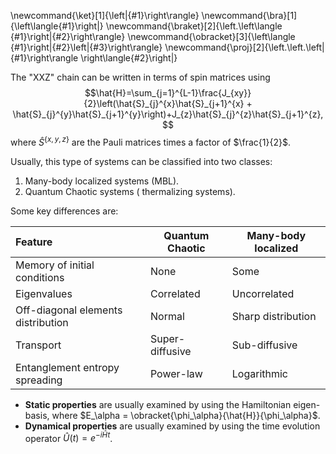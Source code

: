 \newcommand{\ket}[1]{\left|{#1}\right\rangle}
\newcommand{\bra}[1]{\left\langle{#1}\right|}
\newcommand{\braket}[2]{\left.\left\langle {#1}\right|{#2}\right\rangle}
\newcommand{\obracket}[3]{\left\langle {#1}\right|{#2}\left|{#3}\right\rangle}
\newcommand{\proj}[2]{\left.\left.\left|{#1}\right\rangle \right\langle{#2}\right|}

The "XXZ" chain can be written in terms of spin matrices using
$$\hat{H}=\sum_{j=1}^{L-1}\frac{J_{xy}}{2}\left(\hat{S}_{j}^{x}\hat{S}_{j+1}^{x} + \hat{S}_{j}^{y}\hat{S}_{j+1}^{y}\right)+J_{z}\hat{S}_{j}^{z}\hat{S}_{j+1}^{z},$$
where $\hat{S}^{\{x,y,z\}}$ are the Pauli matrices times a factor of $\frac{1}{2}$.

Usually, this type of systems can be classified into two classes:

1. Many-body localized systems (MBL).
2. Quantum Chaotic systems ( thermalizing systems).

Some key differences are:

Feature | Quantum Chaotic   | Many-body localized |
| :----------- | ----------- | ----------- |
Memory of initial conditions | None   | Some |
Eigenvalues | Correlated  | Uncorrelated  |
Off-diagonal elements distribution | Normal  |  Sharp distribution |
Transport | Super-diffusive  | Sub-diffusive  |
Entanglement entropy spreading | Power-law  | Logarithmic  |

* **Static properties** are usually examined by using the Hamiltonian eigen-basis, where $E_\alpha = \obracket{\phi_\alpha}{\hat{H}}{\phi_\alpha}$.
* **Dynamical properties** are usually examined by using the time evolution operator $\hat{U}(t)=e^{-i\hat{H}t}$.
